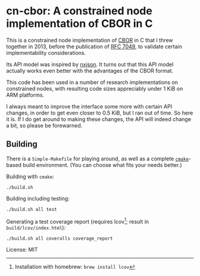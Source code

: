 # cn-cbor: A constrained node implementation of CBOR in C

This is a constrained node implementation of [CBOR](http://cbor.io) in
C that I threw together in 2013, before the publication of
[RFC 7049](http://tools.ietf.org/html/rfc7049), to validate certain
implementability considerations.

Its API model was inspired by
[nxjson](https://bitbucket.org/yarosla/nxjson).  It turns out that
this API model actually works even better with the advantages of the
CBOR format.

This code has been used in a number of research implementations on
constrained nodes, with resulting code sizes appreciably under 1 KiB
on ARM platforms.

I always meant to improve the interface some more with certain API
changes, in order to get even closer to 0.5 KiB, but I ran out of
time.  So here it is.  If I do get around to making these changes, the
API will indeed change a bit, so please be forewarned.

## Building

There is a `Simple-Makefile` for playing around, as well as a complete
[`cmake`](http://www.cmake.org)-based build environment.
(You can choose what fits your needs better.)

Building with `cmake`:

    ./build.sh

Building including testing:

    ./build.sh all test

Generating a test coverage report (requires lcov[^1]; result in `build/lcov/index.html`):

    ./build.sh all coveralls coverage_report

License: MIT

[^1]: Installation with homebrew: `brew install lcov`
